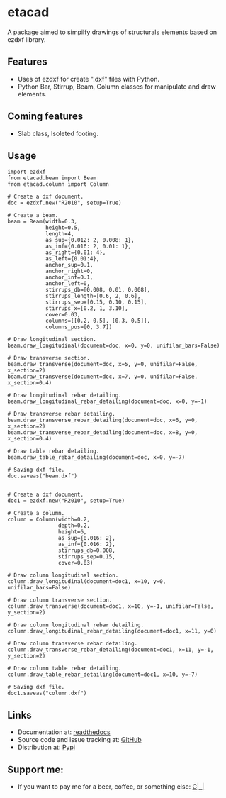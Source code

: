 # etacad

A package aimed to simpilfy drawings of structurals elements based on ezdxf library.


## Features

- Uses of ezdxf for create ".dxf" files with Python.
- Python Bar, Stirrup, Beam, Column classes for manipulate and draw elements.

## Coming features

- Slab class, Isoleted footing.

## Usage

```
import ezdxf
from etacad.beam import Beam
from etacad.column import Column

# Create a dxf document.
doc = ezdxf.new("R2010", setup=True)

# Create a beam.
beam = Beam(width=0.3,
            height=0.5,
            length=4,
            as_sup={0.012: 2, 0.008: 1},
            as_inf={0.016: 2, 0.01: 1},
            as_right={0.01: 4},
            as_left={0.01:4},
            anchor_sup=0.1,
            anchor_right=0,
            anchor_inf=0.1,
            anchor_left=0,
            stirrups_db=[0.008, 0.01, 0.008],
            stirrups_length=[0.6, 2, 0.6],
            stirrups_sep=[0.15, 0.10, 0.15],
            stirrups_x=[0.2, 1, 3.10],
            cover=0.03,
            columns=[[0.2, 0.5], [0.3, 0.5]],
            columns_pos=[0, 3.7])

# Draw longitudinal section.
beam.draw_longitudinal(document=doc, x=0, y=0, unifilar_bars=False)

# Draw transverse section.
beam.draw_transverse(document=doc, x=5, y=0, unifilar=False, x_section=2)
beam.draw_transverse(document=doc, x=7, y=0, unifilar=False, x_section=0.4)

# Draw longitudinal rebar detailing.
beam.draw_longitudinal_rebar_detailing(document=doc, x=0, y=-1)

# Draw transverse rebar detailing.
beam.draw_transverse_rebar_detailing(document=doc, x=6, y=0, x_section=2)
beam.draw_transverse_rebar_detailing(document=doc, x=8, y=0, x_section=0.4)

# Draw table rebar detailing.
beam.draw_table_rebar_detailing(document=doc, x=0, y=-7)

# Saving dxf file.
doc.saveas("beam.dxf")


# Create a dxf document.
doc1 = ezdxf.new("R2010", setup=True)

# Create a column.
column = Column(width=0.2,
                depth=0.2,
                height=6,
                as_sup={0.016: 2},
                as_inf={0.016: 2},
                stirrups_db=0.008,
                stirrups_sep=0.15,
                cover=0.03)

# Draw column longitudinal section.
column.draw_longitudinal(document=doc1, x=10, y=0, unifilar_bars=False)

# Draw column transverse section.
column.draw_transverse(document=doc1, x=10, y=-1, unifilar=False, y_section=2)

# Draw column longitudinal rebar detailing.
column.draw_longitudinal_rebar_detailing(document=doc1, x=11, y=0)

# Draw column transverse rebar detailing.
column.draw_transverse_rebar_detailing(document=doc1, x=11, y=-1, y_section=2)

# Draw column table rebar detailing.
column.draw_table_rebar_detailing(document=doc1, x=10, y=-7)

# Saving dxf file.
doc1.saveas("column.dxf")
```

## Links

- Documentation at: [readthedocs](https://etacad.readthedocs.io/en/latest/)
- Source code and issue tracking at: [GitHub](https://github.com/AxelTAG/etacad)
- Distribution at: [Pypi](https://pypi.org/project/etacad/)

## Support me:

- If you want to pay me for a beer, coffee, or something else: [C|_|](https://www.paypal.com/paypalme/KevinAxelTagliaferri)